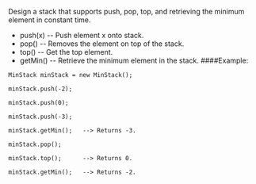 Design a stack that supports push, pop, top, and retrieving the minimum element in constant time.

- push(x) -- Push element x onto stack.
- pop() -- Removes the element on top of the stack.
- top() -- Get the top element.
- getMin() -- Retrieve the minimum element in the stack.
####Example:
```
MinStack minStack = new MinStack();

minStack.push(-2);

minStack.push(0);

minStack.push(-3);

minStack.getMin();   --> Returns -3.

minStack.pop();

minStack.top();      --> Returns 0.

minStack.getMin();   --> Returns -2.

```
